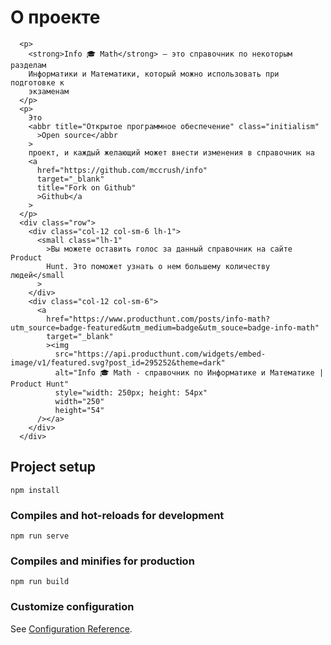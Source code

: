 # О проекте
      <p>
        <strong>Info 🎓 Math</strong> — это справочник по некоторым разделам
        Информатики и Математики, который можно использовать при подготовке к
        экзаменам
      </p>
      <p>
        Это
        <abbr title="Открытое программное обеспечение" class="initialism"
          >Open source</abbr
        >
        проект, и каждый желающий может внести изменения в справочник на
        <a
          href="https://github.com/mccrush/info"
          target="_blank"
          title="Fork on Github"
          >Github</a
        >
      </p>
      <div class="row">
        <div class="col-12 col-sm-6 lh-1">
          <small class="lh-1"
            >Вы можете оставить голос за данный справочник на сайте Product
            Hunt. Это поможет узнать о нем большему количеству людей</small
          >
        </div>
        <div class="col-12 col-sm-6">
          <a
            href="https://www.producthunt.com/posts/info-math?utm_source=badge-featured&utm_medium=badge&utm_souce=badge-info-math"
            target="_blank"
            ><img
              src="https://api.producthunt.com/widgets/embed-image/v1/featured.svg?post_id=295252&theme=dark"
              alt="Info 🎓 Math - справочник по Информатике и Математике | Product Hunt"
              style="width: 250px; height: 54px"
              width="250"
              height="54"
          /></a>
        </div>
      </div>

## Project setup
```
npm install
```

### Compiles and hot-reloads for development
```
npm run serve
```

### Compiles and minifies for production
```
npm run build
```

### Customize configuration
See [Configuration Reference](https://cli.vuejs.org/config/).
